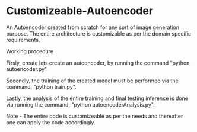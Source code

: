 # Customizeable-Autoencoder
An Autoencoder created from scratch for any sort of image generation purpose. The entire architecture is customizable as per the domain specific requirements. 

Working procedure

Firsly, create lets create an autoencoder, by running the command "python autoencoder.py". 

Secondly, the training of the created model must be performed via the command, "python train.py". 

Lastly, the analysis of the entire training and final testing inference is done via running the command, "python autoencoderAnalysis.py". 

Note - The entire code is customizeable as per the needs and thereafter one can apply the code accordingly. 
